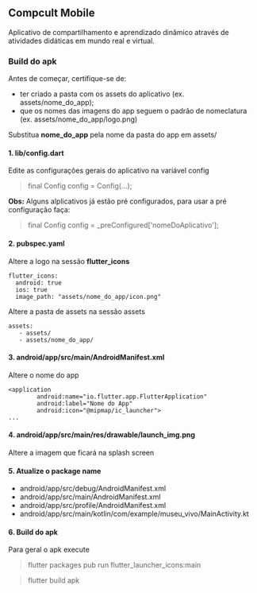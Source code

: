 ## Compcult Mobile

Aplicativo de compartilhamento e aprendizado dinâmico através de atividades didáticas em mundo real e virtual.

### Build do apk

Antes de começar, certifique-se de:
 * ter criado a pasta com os assets do aplicativo (ex. assets/nome_do_app);
 * que os nomes das imagens do app seguem o padrão de nomeclatura (ex. assets/nome_do_app/logo.png)

Substitua **nome_do_app** pela nome da pasta do app em assets/ 

#### 1. lib/config.dart
Edite as configurações gerais do aplicativo na variável config

> final Config config = Config(...);

**Obs:** Alguns alplicativos já estão pré configurados, para usar a pré configuração faça:

> final Config config = _preConfigured['nomeDoAplicativo'];

#### 2. pubspec.yaml

Altere a logo na sessão **flutter_icons**
```
flutter_icons:
  android: true 
  ios: true
  image_path: "assets/nome_do_app/icon.png"
```
  
Altere a pasta de assets na sessão assets  
```
assets:
   - assets/
   - assets/nome_do_app/
```

#### 3. android/app/src/main/AndroidManifest.xml

Altere o nome do app
```
<application
        android:name="io.flutter.app.FlutterApplication"
        android:label="Nome do App"
        android:icon="@mipmap/ic_launcher">
...
```

#### 4. android/app/src/main/res/drawable/launch_img.png

Altere a imagem que ficará na splash screen

#### 5. Atualize o package name

 * android/app/src/debug/AndroidManifest.xml
 * android/app/src/main/AndroidManifest.xml
 * android/app/src/profile/AndroidManifest.xml
 * android/app/src/main/kotlin/com/example/museu_vivo/MainActivity.kt

#### 6. Build do apk

Para geral o apk execute

> flutter packages pub run flutter_launcher_icons:main
  
> flutter build apk